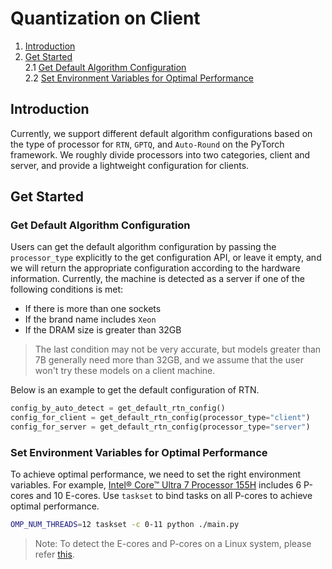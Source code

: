 Quantization on Client
==========================================
1. [Introduction](#introduction)
3. [Get Started](#get-started) \
    2.1 [Get Default Algorithm Configuration](#get-default-algorithm-configuration)\
    2.2 [Set Environment Variables for Optimal Performance](#set-environment-variables-for-optimal-performance)


## Introduction

Currently, we support different default algorithm configurations based on the type of processor for `RTN`, `GPTQ`, and `Auto-Round` on the PyTorch framework. We roughly divide processors into two categories, client and server, and provide a lightweight configuration for clients.

## Get Started
### Get Default Algorithm Configuration

Users can get the default algorithm configuration by passing the `processor_type` explicitly to the get configuration API, or leave it empty, and we will return the appropriate configuration according to the hardware information. Currently, the machine is detected as a server if one of the following conditions is met:

- If there is more than one sockets
- If the brand name includes `Xeon`
- If the DRAM size is greater than 32GB


> The last condition may not be very accurate, but models greater than 7B generally need more than 32GB, and we assume that the user won't try these models on a client machine.

Below is an example to get the default configuration of RTN.

```python
config_by_auto_detect = get_default_rtn_config()
config_for_client = get_default_rtn_config(processor_type="client")
config_for_server = get_default_rtn_config(processor_type="server")
```

### Set Environment Variables for Optimal Performance

To achieve optimal performance, we need to set the right environment variables. For example, [Intel® Core™ Ultra 7 Processor 155H](https://www.intel.com/content/www/us/en/products/sku/236847/intel-core-ultra-7-processor-155h-24m-cache-up-to-4-80-ghz/specifications.html) includes 6 P-cores and 10 E-cores. Use `taskset` to bind tasks on all P-cores to achieve optimal performance.

```bash
OMP_NUM_THREADS=12 taskset -c 0-11 python ./main.py
```

> Note: To detect the E-cores and P-cores on a Linux system, please refer [this](https://stackoverflow.com/a/71282744/23445462).
